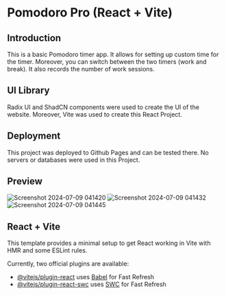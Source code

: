 # Pomodoro Pro (React + Vite)

## Introduction

This is a basic Pomodoro timer app. It allows for setting up custom time for the timer. Moreover, you can switch between the two timers (work and break). It also records the number of work sessions.

## UI Library

Radix UI and ShadCN components were used to create the UI of the website. Moreover, Vite was used to create this React Project.

## Deployment

This project was deployed to Github Pages and can be tested there. No servers or databases were used in this Project.

## Preview
![Screenshot 2024-07-09 041420](https://github.com/HasanYahya101/PomodoroPro-Vite/assets/118683092/5fe0c582-d6f5-4686-a1a0-82a05e215cc9)
![Screenshot 2024-07-09 041432](https://github.com/HasanYahya101/PomodoroPro-Vite/assets/118683092/0124513f-62ee-41fc-9f6a-153760911c2c)
![Screenshot 2024-07-09 041445](https://github.com/HasanYahya101/PomodoroPro-Vite/assets/118683092/2c2a4ba7-9a48-465e-9a7d-91f5c1e301f0)


## React + Vite

This template provides a minimal setup to get React working in Vite with HMR and some ESLint rules.

Currently, two official plugins are available:

- [@vitejs/plugin-react](https://github.com/vitejs/vite-plugin-react/blob/main/packages/plugin-react/README.md) uses [Babel](https://babeljs.io/) for Fast Refresh
- [@vitejs/plugin-react-swc](https://github.com/vitejs/vite-plugin-react-swc) uses [SWC](https://swc.rs/) for Fast Refresh
